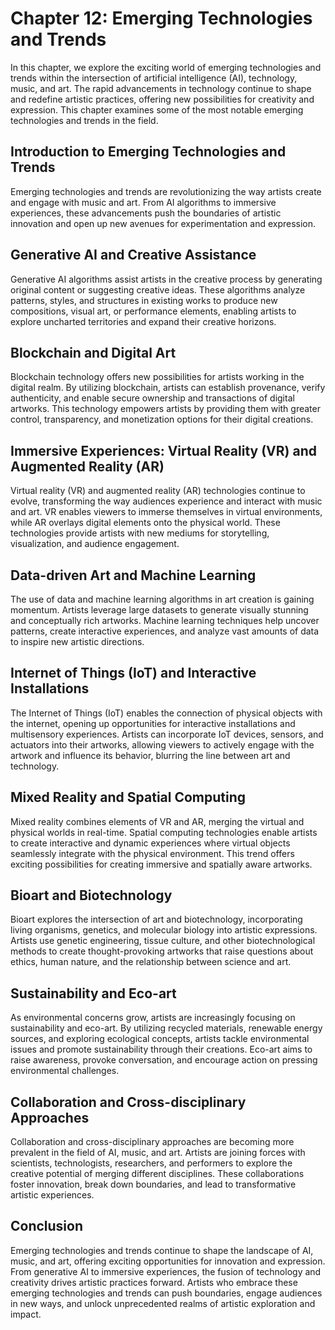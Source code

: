 Chapter 12: Emerging Technologies and Trends
============================================

In this chapter, we explore the exciting world of emerging technologies and trends within the intersection of artificial intelligence (AI), technology, music, and art. The rapid advancements in technology continue to shape and redefine artistic practices, offering new possibilities for creativity and expression. This chapter examines some of the most notable emerging technologies and trends in the field.

Introduction to Emerging Technologies and Trends
------------------------------------------------

Emerging technologies and trends are revolutionizing the way artists create and engage with music and art. From AI algorithms to immersive experiences, these advancements push the boundaries of artistic innovation and open up new avenues for experimentation and expression.

Generative AI and Creative Assistance
-------------------------------------

Generative AI algorithms assist artists in the creative process by generating original content or suggesting creative ideas. These algorithms analyze patterns, styles, and structures in existing works to produce new compositions, visual art, or performance elements, enabling artists to explore uncharted territories and expand their creative horizons.

Blockchain and Digital Art
--------------------------

Blockchain technology offers new possibilities for artists working in the digital realm. By utilizing blockchain, artists can establish provenance, verify authenticity, and enable secure ownership and transactions of digital artworks. This technology empowers artists by providing them with greater control, transparency, and monetization options for their digital creations.

Immersive Experiences: Virtual Reality (VR) and Augmented Reality (AR)
----------------------------------------------------------------------

Virtual reality (VR) and augmented reality (AR) technologies continue to evolve, transforming the way audiences experience and interact with music and art. VR enables viewers to immerse themselves in virtual environments, while AR overlays digital elements onto the physical world. These technologies provide artists with new mediums for storytelling, visualization, and audience engagement.

Data-driven Art and Machine Learning
------------------------------------

The use of data and machine learning algorithms in art creation is gaining momentum. Artists leverage large datasets to generate visually stunning and conceptually rich artworks. Machine learning techniques help uncover patterns, create interactive experiences, and analyze vast amounts of data to inspire new artistic directions.

Internet of Things (IoT) and Interactive Installations
------------------------------------------------------

The Internet of Things (IoT) enables the connection of physical objects with the internet, opening up opportunities for interactive installations and multisensory experiences. Artists can incorporate IoT devices, sensors, and actuators into their artworks, allowing viewers to actively engage with the artwork and influence its behavior, blurring the line between art and technology.

Mixed Reality and Spatial Computing
-----------------------------------

Mixed reality combines elements of VR and AR, merging the virtual and physical worlds in real-time. Spatial computing technologies enable artists to create interactive and dynamic experiences where virtual objects seamlessly integrate with the physical environment. This trend offers exciting possibilities for creating immersive and spatially aware artworks.

Bioart and Biotechnology
------------------------

Bioart explores the intersection of art and biotechnology, incorporating living organisms, genetics, and molecular biology into artistic expressions. Artists use genetic engineering, tissue culture, and other biotechnological methods to create thought-provoking artworks that raise questions about ethics, human nature, and the relationship between science and art.

Sustainability and Eco-art
--------------------------

As environmental concerns grow, artists are increasingly focusing on sustainability and eco-art. By utilizing recycled materials, renewable energy sources, and exploring ecological concepts, artists tackle environmental issues and promote sustainability through their creations. Eco-art aims to raise awareness, provoke conversation, and encourage action on pressing environmental challenges.

Collaboration and Cross-disciplinary Approaches
-----------------------------------------------

Collaboration and cross-disciplinary approaches are becoming more prevalent in the field of AI, music, and art. Artists are joining forces with scientists, technologists, researchers, and performers to explore the creative potential of merging different disciplines. These collaborations foster innovation, break down boundaries, and lead to transformative artistic experiences.

Conclusion
----------

Emerging technologies and trends continue to shape the landscape of AI, music, and art, offering exciting opportunities for innovation and expression. From generative AI to immersive experiences, the fusion of technology and creativity drives artistic practices forward. Artists who embrace these emerging technologies and trends can push boundaries, engage audiences in new ways, and unlock unprecedented realms of artistic exploration and impact.
